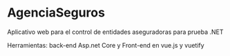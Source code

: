 # AgenciaSeguros
Aplicativo web para el control de entidades aseguradoras para prueba .NET

Herramientas:
back-end Asp.net Core y Front-end en vue.js y vuetify
